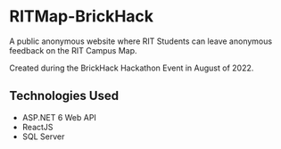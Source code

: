 # RITMap-BrickHack

A public anonymous website where RIT Students can leave anonymous feedback on the RIT Campus Map.

Created during the BrickHack Hackathon Event in August of 2022.

## Technologies Used

- ASP.NET 6 Web API
- ReactJS
- SQL Server
